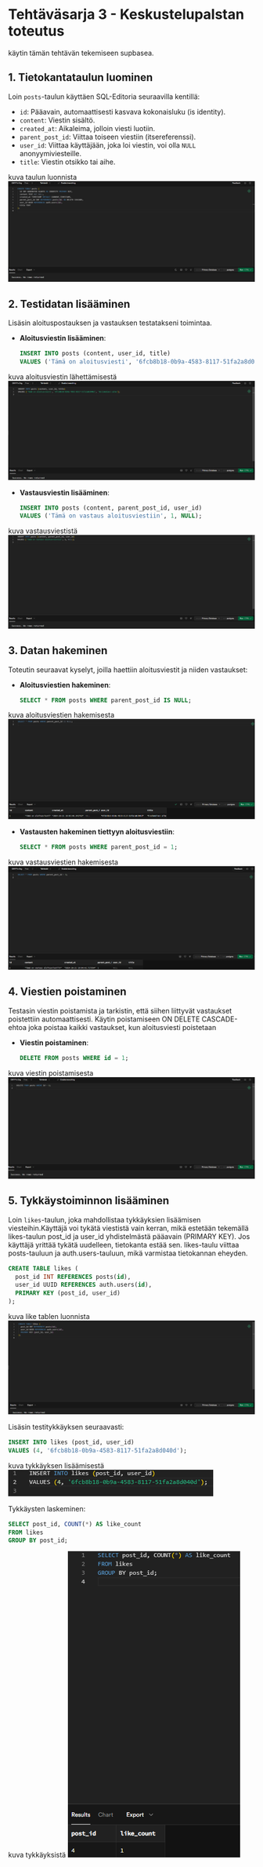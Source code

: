 # Tehtäväsarja 3 - Keskustelupalstan toteutus

käytin tämän tehtävän tekemiseen supbasea.

## 1. Tietokantataulun luominen

Loin `posts`-taulun käyttäen SQL-Editoria seuraavilla kentillä:
- `id`: Pääavain, automaattisesti kasvava kokonaisluku (is identity).
- `content`: Viestin sisältö.
- `created_at`: Aikaleima, jolloin viesti luotiin.
- `parent_post_id`: Viittaa toiseen viestiin (itsereferenssi).
- `user_id`: Viittaa käyttäjään, joka loi viestin, voi olla `NULL` anonyymiviesteille.
- `title`: Viestin otsikko tai aihe.

kuva taulun luonnista
![alt text](<Näyttökuva 2024-10-21 220238.png>)
## 2. Testidatan lisääminen

Lisäsin aloituspostauksen ja vastauksen testatakseni toimintaa.

- **Aloitusviestin lisääminen**:
  ```sql
  INSERT INTO posts (content, user_id, title) 
  VALUES ('Tämä on aloitusviesti', '6fcb8b18-0b9a-4583-8117-51fa2a8d040d', 'Ensimmäinen aihe');
  ```

kuva aloitusviestin lähettämisestä
![alt text](<Näyttökuva 2024-10-21 220406.png>)

- **Vastausviestin lisääminen**:
  ```sql
  INSERT INTO posts (content, parent_post_id, user_id) 
  VALUES ('Tämä on vastaus aloitusviestiin', 1, NULL);
  ```

kuva vastausviestistä
![alt text](<Näyttökuva 2024-10-21 220455.png>)



## 3. Datan hakeminen

Toteutin seuraavat kyselyt, joilla haettiin aloitusviestit ja niiden vastaukset:

- **Aloitusviestien hakeminen**:
  ```sql
  SELECT * FROM posts WHERE parent_post_id IS NULL;
  ```

kuva aloitusviestien hakemisesta
![alt text](<Näyttökuva 2024-10-21 220644.png>)

- **Vastausten hakeminen tiettyyn aloitusviestiin**:
  ```sql
  SELECT * FROM posts WHERE parent_post_id = 1;
  ```

kuva vastausviestien hakemisesta
![alt text](<Näyttökuva 2024-10-21 220711.png>)

## 4. Viestien poistaminen

Testasin viestin poistamista ja tarkistin, että siihen liittyvät vastaukset poistettiin automaattisesti.
 Käytin poistamiseen ON DELETE CASCADE-ehtoa joka poistaa
kaikki vastaukset, kun aloitusviesti poistetaan

- **Viestin poistaminen**:
  ```sql
  DELETE FROM posts WHERE id = 1;
  ```

kuva viestin poistamisesta
![alt text](<Näyttökuva 2024-10-21 220752.png>)

## 5. Tykkäystoiminnon lisääminen

Loin `likes`-taulun, joka mahdollistaa tykkäyksien lisäämisen viesteihin.Käyttäjä voi tykätä viestistä vain kerran, 
mikä estetään tekemällä likes-taulun post_id ja user_id yhdistelmästä pääavain (PRIMARY KEY). Jos käyttäjä yrittää tykätä uudelleen,
 tietokanta estää sen. likes-taulu viittaa posts-tauluun ja auth.users-tauluun, mikä varmistaa tietokannan eheyden.

```sql
CREATE TABLE likes (
  post_id INT REFERENCES posts(id),
  user_id UUID REFERENCES auth.users(id),
  PRIMARY KEY (post_id, user_id)
);
```
kuva like tablen luonnista
![alt text](<Näyttökuva 2024-10-21 220911.png>)

Lisäsin testitykkäyksen seuraavasti:

```sql
INSERT INTO likes (post_id, user_id) 
VALUES (4, '6fcb8b18-0b9a-4583-8117-51fa2a8d040d');
```

kuva tykkäyksen lisäämisestä
![alt text](<Näyttökuva 2024-10-21 221257.png>)

Tykkäysten laskeminen:

```sql
SELECT post_id, COUNT(*) AS like_count 
FROM likes 
GROUP BY post_id;
```

kuva tykkäyksistä
![alt text](<Näyttökuva 2024-10-21 221509.png>)
